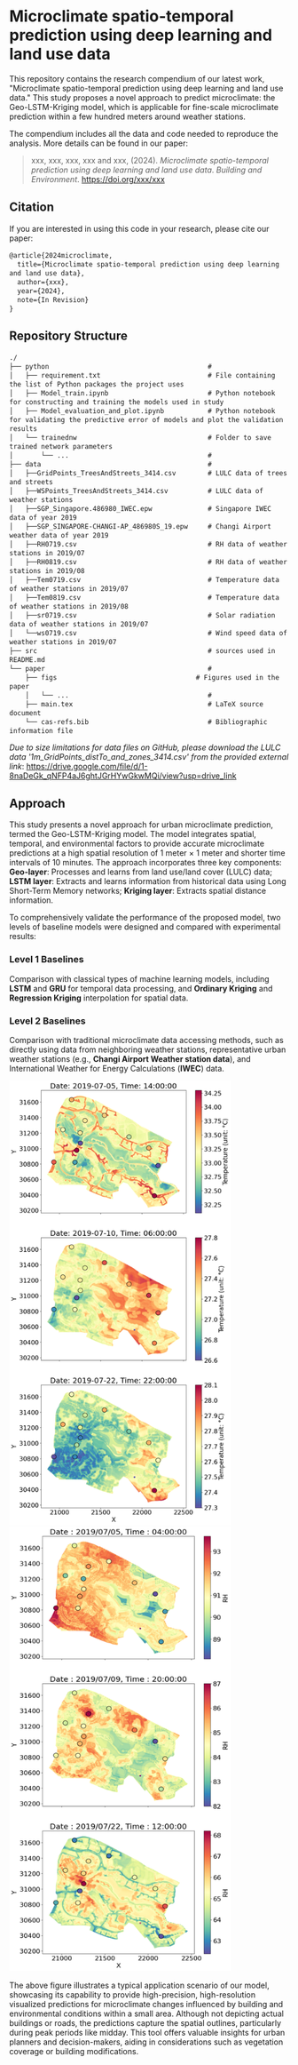# Microclimate spatio-temporal prediction using deep learning and land use data
This repository contains the research compendium of our latest work, "Microclimate spatio-temporal prediction using deep learning and land use data." This study proposes a novel approach to predict microclimate: the Geo-LSTM-Kriging model, which is applicable for fine-scale microclimate prediction within a few hundred meters around weather stations. 

The compendium includes all the data and code needed to reproduce the analysis. More details can be found in our paper:

> xxx, xxx, xxx, xxx and xxx, (2024).
> *Microclimate spatio-temporal prediction using deep learning and land use data*.
> *Building and Environment*. <https://doi.org/xxx/xxx>

## Citation

If you are interested in using this code in your research, please cite our paper:
```
@article{2024microclimate,
  title={Microclimate spatio-temporal prediction using deep learning and land use data},
  author={xxx},
  year={2024},
  note={In Revision}
}
```

## Repository Structure

```
./
├── python                                        # 
│   ├── requirement.txt                           # File containing the list of Python packages the project uses
│   ├── Model_train.ipynb                         # Python notebook for constructing and training the models used in study
│   ├── Model_evaluation_and_plot.ipynb           # Python notebook for validating the predictive error of models and plot the validation results
│   └── trainednw                                 # Folder to save trained network parameters
│       └── ...                                   #
├── data                                          # 
│   ├──GridPoints_TreesAndStreets_3414.csv        # LULC data of trees and streets
│   ├──WSPoints_TreesAndStreets_3414.csv          # LULC data of weather stations
│   ├──SGP_Singapore.486980_IWEC.epw              # Singapore IWEC data of year 2019
│   ├──SGP_SINGAPORE-CHANGI-AP_486980S_19.epw     # Changi Airport weather data of year 2019
│   ├──RH0719.csv                                 # RH data of weather stations in 2019/07
│   ├──RH0819.csv                                 # RH data of weather stations in 2019/08
│   ├──Tem0719.csv                                # Temperature data of weather stations in 2019/07
│   ├──Tem0819.csv                                # Temperature data of weather stations in 2019/08
│   ├──sr0719.csv                                 # Solar radiation data of weather stations in 2019/07
│   └──ws0719.csv                                 # Wind speed data of weather stations in 2019/07 
├── src                                           # sources used in README.md
└── paper                                         # 
    ├── figs                                   # Figures used in the paper
    │   └── ...                                   #
    ├── main.tex                                  # LaTeX source document
    └── cas-refs.bib                              # Bibliographic information file 
```

*Due to size limitations for data files on GitHub, please download the LULC data '1m_GridPoints_distTo_and_zones_3414.csv' from the provided external link*: <https://drive.google.com/file/d/1-8naDeGk_qNFP4aJ6ghtJGrHYwGkwMQi/view?usp=drive_link>

## Approach

This study presents a novel approach for urban microclimate prediction, termed the Geo-LSTM-Kriging model. The model integrates spatial, temporal, and environmental factors to provide accurate microclimate predictions at a high spatial resolution of 1 meter × 1 meter and shorter time intervals of 10 minutes. The approach incorporates three key components: 
**Geo-layer**: Processes and learns from land use/land cover (LULC) data; 
**LSTM layer**: Extracts and learns information from historical data using Long Short-Term Memory networks; 
**Kriging layer**: Extracts spatial distance information.

To comprehensively validate the performance of the proposed model, two levels of baseline models were designed and compared with experimental results: 

### Level 1 Baselines

Comparison with classical types of machine learning models, including **LSTM** and **GRU** for temporal data processing, and **Ordinary Kriging** and **Regression Kriging** interpolation for spatial data.

### Level 2 Baselines

Comparison with traditional microclimate data accessing methods, such as directly using data from neighboring weather stations, representative urban weather stations (e.g., **Changi Airport Weather station data**), and International Weather for Energy Calculations (**IWEC**) data.

<img src="./src/tem_campusplot.png" alt="Prediction result samples of Geo-LSTM-Kriging model." width="400" height="800"> 
<img src="./src/RH_campusplot.png" alt="Prediction result samples of Geo-LSTM-Kriging model." width="400" height="800"> 

The above figure illustrates a typical application scenario of our model, showcasing its capability to provide high-precision, high-resolution visualized predictions for microclimate changes influenced by building and environmental conditions within a small area. Although not depicting actual buildings or roads, the predictions capture the spatial outlines, particularly during peak periods like midday. This tool offers valuable insights for urban planners and decision-makers, aiding in considerations such as vegetation coverage or building modifications.


